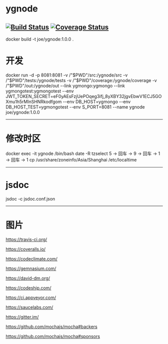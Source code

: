 # ygnode

[![Build Status](https://travis-ci.org/freeflyhm/ygnode.svg?branch=master)](https://travis-ci.org/freeflyhm/ygnode)
[![Coverage Status](https://coveralls.io/repos/github/freeflyhm/ygnode/badge.svg?branch=master)](https://coveralls.io/github/freeflyhm/ygnode?branch=master)
--------------------------
docker build -t joe/ygnode:1.0.0 .

# 开发
docker run -d -p 8081:8081 -v /"$PWD"/src:/ygnode/src -v /"$PWD"/tests:/ygnode/tests -v /"$PWD"/coverage:/ygnode/coverage -v /"$PWD"/out:/ygnode/out --link ygmongo:ygmongo --link ygmongotest:ygmongotest --env JWT_TOKEN_SECRET=eF0yAEsFzjUePOqeg3ifj_8yXBY32jgvEbwV1ECJ5GOXmu1h5rMlnSHNRkodfgom --env DB_HOST=ygmongo --env DB_HOST_TEST=ygmongotest --env S_PORT=8081 --name ygnode joe/ygnode:1.0.0

--------------------------
# 修改时区
docker exec -it ygnode /bin/bash
date -R
tzselect
5 → 回车 → 9 → 回车 → 1 → 回车 → 1
cp /usr/share/zoneinfo/Asia/Shanghai /etc/localtime

--------------------------
# jsdoc
jsdoc -c jsdoc.conf.json

--------------------------
# 图片

https://travis-ci.org/

https://coveralls.io/

https://codeclimate.com/

https://gemnasium.com/

https://david-dm.org/

https://codeship.com/

https://ci.appveyor.com/

https://saucelabs.com/

https://gitter.im/

https://github.com/mochajs/mocha#backers

https://github.com/mochajs/mocha#sponsors
